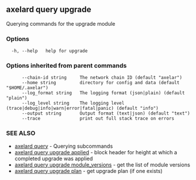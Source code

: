 ## axelard query upgrade

Querying commands for the upgrade module

### Options

```
  -h, --help   help for upgrade
```

### Options inherited from parent commands

```
      --chain-id string     The network chain ID (default "axelar")
      --home string         directory for config and data (default "$HOME/.axelar")
      --log_format string   The logging format (json|plain) (default "plain")
      --log_level string    The logging level (trace|debug|info|warn|error|fatal|panic) (default "info")
      --output string       Output format (text|json) (default "text")
      --trace               print out full stack trace on errors
```

### SEE ALSO

- [axelard query](/cli-docs/v0_31_1/axelard_query) - Querying subcommands
- [axelard query upgrade applied](/cli-docs/v0_31_1/axelard_query_upgrade_applied) - block header for height at which a completed upgrade was applied
- [axelard query upgrade module_versions](/cli-docs/v0_31_1/axelard_query_upgrade_module_versions) - get the list of module versions
- [axelard query upgrade plan](/cli-docs/v0_31_1/axelard_query_upgrade_plan) - get upgrade plan (if one exists)
